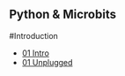 ## Python & Microbits
#Introduction
- [01 Intro](01intro/01.0overview.md)
- [01 Unplugged](01intro/01.1unplugged.md)
